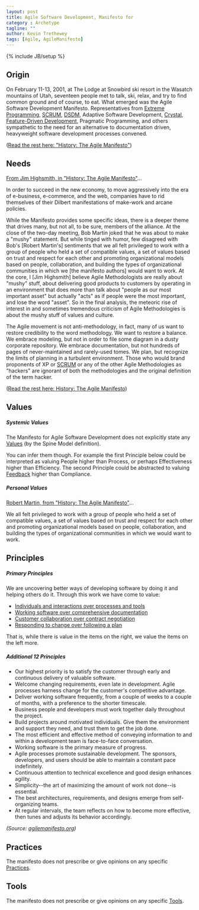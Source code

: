 ```yaml
---
layout: post
title: Agile Software Development, Manifesto for 
category : Archetype
tagline: ""
author: Kevin Trethewey
tags: [Agile, AgileManifesto]
---
```

{% include JB/setup %}

## Origin
On February 11-13, 2001, at The Lodge at Snowbird ski resort in the Wasatch mountains of Utah, seventeen people met to talk, ski, relax, and try to find common ground and of course, to eat. What emerged was the Agile Software Development Manifesto. Representatives from [Extreme Programming](/archetype/XP/), [SCRUM](/archetype/SCRUM/), [DSDM](/archetype/DSDM/), Adaptive Software Development, [Crystal](/archetype/Crystal/), [Feature-Driven Development](/archetype/FDD/), Pragmatic Programming, and others sympathetic to the need for an alternative to documentation driven, heavyweight software development processes convened.

([Read the rest here: "History: The Agile Manifesto"](http://agilemanifesto.org/history.html))

## Needs
[From Jim Highsmith, in "History: The Agile Manifesto"](http://agilemanifesto.org/history.html)...

In order to succeed in the new economy, to move aggressively into the era of e-business, e-commerce, and the web, companies have to rid themselves of their Dilbert manifestations of make-work and arcane policies. 

While the Manifesto provides some specific ideas, there is a deeper theme that drives many, but not all, to be sure, members of the alliance. At the close of the two-day meeting, Bob Martin joked that he was about to make a "mushy" statement. But while tinged with humor, few disagreed with Bob's [Robert Martin's] sentiments that we all felt privileged to work with a group of people who held a set of compatible values, a set of values based on trust and respect for each other and promoting organizational models based on people, collaboration, and building the types of organizational communities in which we [the manifesto authors] would want to work. At the core, I [Jim Highsmith] believe Agile Methodologists are really about "mushy" stuff, about delivering good products to customers by operating in an environment that does more than talk about "people as our most important asset" but actually "acts" as if people were the most important, and lose the word "asset". So in the final analysis, the meteoric rise of interest in and sometimes tremendous criticism of Agile Methodologies is about the mushy stuff of values and culture.

The Agile movement is not anti-methodology, in fact, many of us want to restore credibility to the word methodology. We want to restore a balance. We embrace modeling, but not in order to file some diagram in a dusty corporate repository. We embrace documentation, but not hundreds of pages of never-maintained and rarely-used tomes. We plan, but recognize the limits of planning in a turbulent environment. Those who would brand proponents of XP or [SCRUM](/archetype/SCRUM/) or any of the other Agile Methodologies as "hackers" are ignorant of both the methodologies and the original definition of the term hacker.

([Read the rest here: History: The Agile Manifesto](http://agilemanifesto.org/history.html))

## Values

##### Systemic Values
The Manifesto for Agile Software Development does not explicitly state any [Values](/values.html) (by the Spine Model definition). 

You can infer them though. For example the first Principle below could be interpreted as valuing People higher than Process, or perhaps Effectiveness higher than Efficiency. The second Principle could be abstracted to valuing [Feedback](/Value/Feedback/) higher than Compliance. 

##### Personal Values
[Robert Martin, from "History: The Agile Manifesto"](http://agilemanifesto.org/history.html)...

We all felt privileged to work with a group of people who held a set of compatible values, a set of values based on trust and respect for each other and promoting organizational models based on people, collaboration, and building the types of organizational communities in which we would want to work.

## Principles

##### Primary Principles
We are uncovering better ways of developing software by doing it and helping others do it. Through this work we have come to value:

* [Individuals and interactions over processes and tools](/Principle/IndividualsAndInteractionsOverProcessesAndTools)
* [Working software over comprehensive documentation](/Principle/WorkingSoftwareOverComprehensiveDocumentation)
* [Customer collaboration over contract negotiation](/Principle/CustomerCollaborationOverContractNegotiation)
* [Responding to change over following a plan](/Principle/RespondingToChangeOverFollowingAPlan)

That is, while there is value in the items on the right, we value the items on the left more.

##### Additional 12 Principles

* Our highest priority is to satisfy the customer through early and continuous delivery of valuable software.
* Welcome changing requirements, even late in development. Agile processes harness change for the customer's competitive advantage.
* Deliver working software frequently, from a couple of weeks to a couple of months, with a preference to the shorter timescale.
* Business people and developers must work together daily throughout the project.
* Build projects around motivated individuals. Give them the environment and support they need, and trust them to get the job done.
* The most efficient and effective method of conveying information to and within a development team is face-to-face conversation.
* Working software is the primary measure of progress.
* Agile processes promote sustainable development. The sponsors, developers, and users should be able to maintain a constant pace indefinitely.
* Continuous attention to technical excellence and good design enhances agility.
* Simplicity--the art of maximizing the amount of work not done--is essential.
* The best architectures, requirements, and designs emerge from self-organizing teams.
* At regular intervals, the team reflects on how to become more effective, then tunes and adjusts its behavior accordingly.

*(Source: [agilemanifesto.org](http://agilemanifesto.org/))*


## Practices
The manifesto does not prescribe or give opinions on any specific [Practices](/practices.html).

## Tools
The manifesto does not prescribe or give opinions on any specific [Tools](/tools.html).